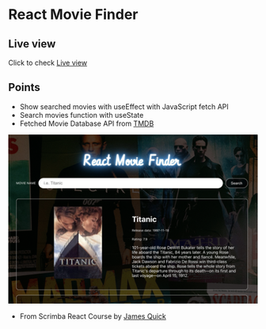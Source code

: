 # React Movie Finder 

## Live view
Click to check [Live view](https://yana-an-dev.github.io/react_movie_search/)

## Points
- Show searched movies with useEffect with JavaScript fetch API
- Search movies function with useState 
- Fetched Movie Database API from [TMDB](https://www.themoviedb.org/)


![alt text](./public/img/live-view.png)
- From Scrimba React Course by [James Quick](https://www.jamesqquick.com/)